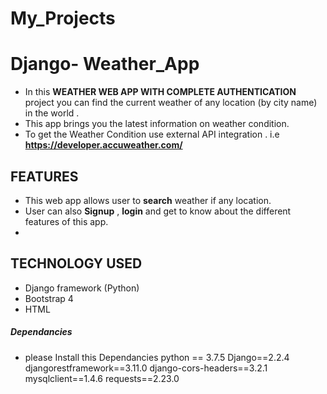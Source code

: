 # My_Projects


# Django- Weather_App

- In this  **WEATHER WEB APP WITH COMPLETE AUTHENTICATION** project you can find the current weather of any location (by city name) in the world .
- This app brings you the latest information on weather condition. 
- To get the Weather Condition use external API integration . i.e **https://developer.accuweather.com/**


## FEATURES
- This web app allows user to **search** weather if any location.
- User can also **Signup** , **login**  and get to know about the different features of this app.
- 


## TECHNOLOGY USED
- Django framework (Python)
- Bootstrap 4
- HTML 

##### Dependancies ###### 
- please Install this Dependancies
python == 3.7.5
Django==2.2.4
djangorestframework==3.11.0
django-cors-headers==3.2.1
mysqlclient==1.4.6
requests==2.23.0

